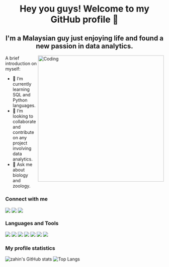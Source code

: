 <h1 align="center"> Hey you guys! Welcome to my GitHub profile 👋 </h1>
<h2 align="center"> I'm a Malaysian guy just enjoying life and found a new passion in data analytics. </h2>
<img align="right" alt="Coding" width="400" src="https://gist.github.com/patevs/b007a0e98fb216438d4cbf559fac4166/raw/88f20c9d749d756be63f22b09f3c4ac570bc5101/programming.gif">

A brief introduction on myself:
- 🌱 I’m currently learning SQL and Python languages.
- 👯 I’m looking to collaborate and contribute on any project involving data analytics.
- 💬 Ask me about biology and zoology.

### Connect with me 
<a href="https://www.instagram.com/muhdzahin/" target="blank"><img align="center" src="https://img.shields.io/badge/Instagram-E4405F?style=for-the-badge&logo=instagram&logoColor=white"></a> <a href="[https://www.linkedin.com/in/muhammad-zahin-rosli-1b0251165/](https://www.linkedin.com/in/zahin-rosli-1b0251165/)" target="blank"><img align="center" src="https://img.shields.io/badge/LinkedIn-0077B5?style=for-the-badge&logo=linkedin&logoColor=white"></a> <a href="https://www.hackerrank.com/zahinrosli97" target="blank"><img align="center" src="https://img.shields.io/badge/-Hackerrank-2EC866?style=for-the-badge&logo=HackerRank&logoColor=white"></a>

### Languages and Tools
<img src="https://img.shields.io/badge/Python-FFD43B?style=for-the-badge&logo=python&logoColor=blue"> <img src="https://img.shields.io/badge/Pandas-2C2D72?style=for-the-badge&logo=pandas&logoColor=white"> <img src="https://img.shields.io/badge/Google%20Analytics-E37400?style=for-the-badge&logo=google%20analytics&logoColor=white"> <img src="https://img.shields.io/badge/Tableau-E97627?style=for-the-badge&logo=Tableau&logoColor=white"> <img src="https://img.shields.io/badge/MySQL-005C84?style=for-the-badge&logo=mysql&logoColor=white"> <img src="https://img.shields.io/badge/SQLite-07405E?style=for-the-badge&logo=sqlite&logoColor=white"> <img src="https://img.shields.io/badge/Visual_Studio_Code-0078D4?style=for-the-badge&logo=visual%20studio%20code&logoColor=white">

### My profile statistics <br/>
 ![zahin's GitHub stats](https://github-readme-stats.vercel.app/api?username=zahinrosli&show_icons=true&theme=radical&layout=compact) ![Top Langs](https://github-readme-stats.vercel.app/api/top-langs/?username=zahinrosli&show_icons=true&theme=radical)

<!--
**zahinrosli/zahinrosli** is a ✨ _special_ ✨ repository because its `README.md` (this file) appears on your GitHub profile.

Here are some ideas to get you started:
- 🔭 I’m currently working ...
- 🤔 I’m looking for help with ...
- 📫 How to reach me: ...
- 😄 Pronouns: ...
-->
